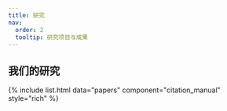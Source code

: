 ```yaml
---
title: 研究
nav:
  order: 2
  tooltip: 研究项目与成果
---
```

## 我们的研究

{% include list.html data="papers" component="citation_manual" style="rich" %}

<!-- {% include section.html %} -->

<!-- ## 更多项目

{% include list.html data="projects" component="card" filters="group: more" %} -->